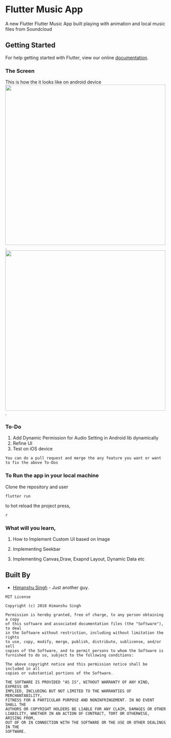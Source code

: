 # Flutter Music App

A new Flutter Flutter Music App built playing with animation and local music files from Soundcloud

## Getting Started

For help getting started with Flutter, view our online
[documentation](https://flutter.io/).

### The Screen

This is how the it looks like on android device
<br/>
<img src="https://github.com/hi-manshu/Flutter-Music-App/blob/master/ss2.jpg" height = "500em">.
<img src="https://github.com/hi-manshu/Flutter-Music-App/blob/master/ss3.jpg" height = "500em">.

### To-Do
1. Add Dynamic Permission for Audio Setting in Android lib dynamically
1. Refine UI
1. Test on iOS device

```
You can do a pull request and merge the any feature you want or want to fix the above To-Dos
```

### To Run the app in your local machine

Clone the repository and user
```
flutter run
```
to hot reload the project press,
```
r
```

### What will you learn,

1. How to Implement Custom UI based on Image 

1. Implementing Seekbar

1. Implementing Canvas,Draw, Exapnd Layout, Dynamic Data etc
## Built By

* [Himanshu Singh](http://www.github.com/hi-manshu) - Just another guy.

```
MIT License

Copyright (c) 2018 Himanshu Singh

Permission is hereby granted, free of charge, to any person obtaining a copy
of this software and associated documentation files (the "Software"), to deal
in the Software without restriction, including without limitation the rights
to use, copy, modify, merge, publish, distribute, sublicense, and/or sell
copies of the Software, and to permit persons to whom the Software is
furnished to do so, subject to the following conditions:

The above copyright notice and this permission notice shall be included in all
copies or substantial portions of the Software.

THE SOFTWARE IS PROVIDED "AS IS", WITHOUT WARRANTY OF ANY KIND, EXPRESS OR
IMPLIED, INCLUDING BUT NOT LIMITED TO THE WARRANTIES OF MERCHANTABILITY,
FITNESS FOR A PARTICULAR PURPOSE AND NONINFRINGEMENT. IN NO EVENT SHALL THE
AUTHORS OR COPYRIGHT HOLDERS BE LIABLE FOR ANY CLAIM, DAMAGES OR OTHER
LIABILITY, WHETHER IN AN ACTION OF CONTRACT, TORT OR OTHERWISE, ARISING FROM,
OUT OF OR IN CONNECTION WITH THE SOFTWARE OR THE USE OR OTHER DEALINGS IN THE
SOFTWARE.
```
